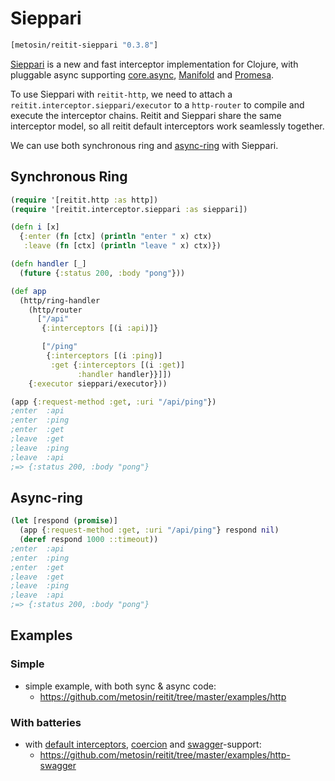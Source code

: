 # Sieppari

```clj
[metosin/reitit-sieppari "0.3.8"]
```

[Sieppari](https://github.com/metosin/sieppari) is a new and fast interceptor implementation for Clojure, with pluggable async supporting [core.async](https://github.com/clojure/core.async), [Manifold](https://github.com/ztellman/manifold) and [Promesa](http://funcool.github.io/promesa/latest).

To use Sieppari with `reitit-http`, we need to attach a `reitit.interceptor.sieppari/executor` to a `http-router` to compile and execute the interceptor chains. Reitit and Sieppari share the same interceptor model, so all reitit default interceptors work seamlessly together.

We can use both synchronous ring and [async-ring](https://www.booleanknot.com/blog/2016/07/15/asynchronous-ring.html) with Sieppari.

## Synchronous Ring

```clj
(require '[reitit.http :as http])
(require '[reitit.interceptor.sieppari :as sieppari])

(defn i [x]
  {:enter (fn [ctx] (println "enter " x) ctx)
   :leave (fn [ctx] (println "leave " x) ctx)})

(defn handler [_]
  (future {:status 200, :body "pong"}))

(def app
  (http/ring-handler
    (http/router
      ["/api"
       {:interceptors [(i :api)]}

       ["/ping"
        {:interceptors [(i :ping)]
         :get {:interceptors [(i :get)]
               :handler handler}}]])
    {:executor sieppari/executor}))

(app {:request-method :get, :uri "/api/ping"})
;enter  :api
;enter  :ping
;enter  :get
;leave  :get
;leave  :ping
;leave  :api
;=> {:status 200, :body "pong"}
```

## Async-ring

```clj
(let [respond (promise)]
  (app {:request-method :get, :uri "/api/ping"} respond nil)
  (deref respond 1000 ::timeout))
;enter  :api
;enter  :ping
;enter  :get
;leave  :get
;leave  :ping
;leave  :api
;=> {:status 200, :body "pong"}
```

## Examples

### Simple

* simple example, with both sync & async code:
  * https://github.com/metosin/reitit/tree/master/examples/http

### With batteries

* with [default interceptors](default_interceptors.md), [coercion](../coercion/coercion.md) and [swagger](../ring/swagger.md)-support:
  * https://github.com/metosin/reitit/tree/master/examples/http-swagger

